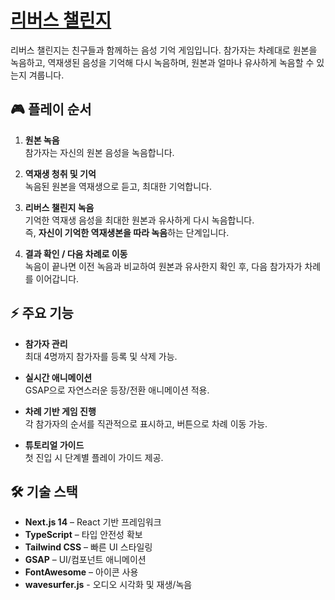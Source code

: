 # [리버스 챌린지](reverse-challenge-chi.vercel.app)

리버스 챌린지는 친구들과 함께하는 음성 기억 게임입니다.
참가자는 차례대로 원본을 녹음하고, 역재생된 음성을 기억해 다시 녹음하며, 원본과 얼마나 유사하게 녹음할 수 있는지 겨룹니다.

## 🎮 플레이 순서

1. **원본 녹음**  
   참가자는 자신의 원본 음성을 녹음합니다.

2. **역재생 청취 및 기억**  
   녹음된 원본을 역재생으로 듣고, 최대한 기억합니다.

3. **리버스 챌린지 녹음**  
   기억한 역재생 음성을 최대한 원본과 유사하게 다시 녹음합니다.  
   즉, **자신이 기억한 역재생본을 따라 녹음**하는 단계입니다.

4. **결과 확인 / 다음 차례로 이동**  
   녹음이 끝나면 이전 녹음과 비교하여 원본과 유사한지 확인 후, 다음 참가자가 차례를 이어갑니다.

## ⚡ 주요 기능

- **참가자 관리**  
  최대 4명까지 참가자를 등록 및 삭제 가능.

- **실시간 애니메이션**  
  GSAP으로 자연스러운 등장/전환 애니메이션 적용.

- **차례 기반 게임 진행**  
  각 참가자의 순서를 직관적으로 표시하고, 버튼으로 차례 이동 가능.

- **튜토리얼 가이드**  
  첫 진입 시 단계별 플레이 가이드 제공.

## 🛠 기술 스택

- **Next.js 14** – React 기반 프레임워크
- **TypeScript** – 타입 안전성 확보
- **Tailwind CSS** – 빠른 UI 스타일링
- **GSAP** – UI/컴포넌트 애니메이션
- **FontAwesome** – 아이콘 사용
- **wavesurfer.js** - 오디오 시각화 및 재생/녹음
